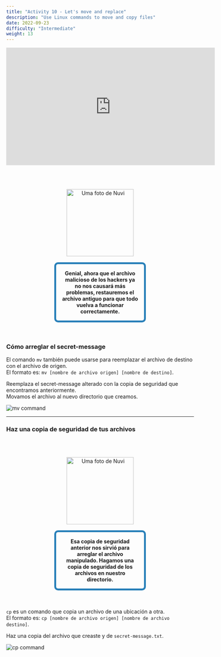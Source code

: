 ```yaml
---
title: "Activity 10 - Let's move and replace"
description: "Use Linux commands to move and copy files"
date: 2022-09-23
difficulty: "Intermediate"
weight: 13
---
```


<p style="text-align: center;"><iframe width="560" height="315" src="https://www.youtube.com/embed/LPcQW4oGK6g" frameborder="0" allow="accelerometer; autoplay; clipboard-write; encrypted-media; gyroscope; picture-in-picture" allowfullscreen></iframe></p>

<div style="margin: 1rem;padding: 2rem 2rem;text-align: center;">
    <div style="display: inline-block;padding: 1rem 1rem;vertical-align: middle;">
        <img src="../images/nuvi.PNG?" alt="Uma foto de Nuvi" width="180" height="180" />
    </div>
    <div style="display: inline-block;padding: 1rem 1rem;vertical-align: middle;width:50%;border:5px solid #2980b9;border-radius:10px;font-weight: bold;">
        Genial, ahora que el archivo malicioso de los hackers ya no nos causará más problemas, restauremos el archivo antiguo para que todo vuelva a funcionar correctamente.
    </div>
</div>

### Cómo arreglar el secret-message

El comando `mv` también puede usarse para reemplazar el archivo de destino con el archivo de origen.  
El formato es: `mv [nombre de archivo origen] [nombre de destino]`.

Reemplaza el secret-message alterado con la copia de seguridad que encontramos anteriormente.  
Movamos el archivo al nuevo directorio que creamos.

![mv command](../images/Act10.1.png?classes=border,shadow)

---

### Haz una copia de seguridad de tus archivos

<div style="margin: 1rem;padding: 2rem 2rem;text-align: center;">
    <div style="display: inline-block;padding: 1rem 1rem;vertical-align: middle;">
        <img src="../images/nuvi.PNG?" alt="Uma foto de Nuvi" width="180" height="180" />
    </div>
    <div style="display: inline-block;padding: 1rem 1rem;vertical-align: middle;width:50%;border:5px solid #2980b9;border-radius:10px;font-weight: bold;">
        Esa copia de seguridad anterior nos sirvió para arreglar el archivo manipulado. Hagamos una copia de seguridad de los archivos en nuestro directorio.
    </div>
</div>

`cp` es un comando que copia un archivo de una ubicación a otra.  
El formato es: `cp [nombre de archivo origen] [nombre de archivo destino]`.

Haz una copia del archivo que creaste y de `secret-message.txt`.

![cp command](../images/Act10.2.png?classes=border,shadow)